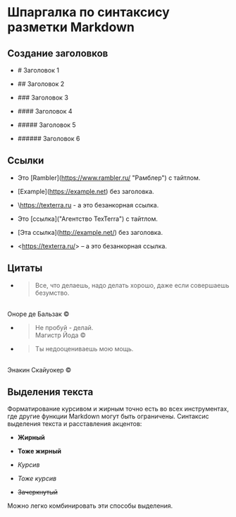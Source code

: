 # Шпаргалка по синтаксису разметки Markdown

## Создание заголовков

* \# Заголовок 1

* \## Заголовок 2

* \### Заголовок 3

* \#### Заголовок 4

* \##### Заголовок 5

* \###### Заголовок 6

## Ссылки

* Это \[Rambler](https://www.rambler.ru/ "Рамблер") с тайтлом.

* \[Example](https://example.net) без заголовка.

* \https://texterra.ru - а это безанкорная ссылка.

* Это \[ссылка]("Агентство TexTerra") с тайтлом.

* \[Эта ссылка](http://example.net/) без заголовка.

* \<https://texterra.ru/&gt; – а это безанкорная ссылка.

## Цитаты

* > Все, что делаешь, надо делать хорошо, даже если совершаешь безумство.
<br>
Оноре де Бальзак ©

* > Не пробуй - делай.<br>
Магистр Йода ©

* > Ты недооцениваешь мою мощь. 
<br>
Энакин Скайуокер ©

## Выделения текста
Форматирование курсивом и жирным точно есть во всех инструментах, где другие функции Markdown могут быть ограничены. Синтаксис выделения текста и расставления акцентов:

* __Жирный__

* **Тоже жирный**

* *Курсив*

* _Тоже курсив_

* ~~Зачеркнутый~~

Можно легко комбинировать эти способы выделения.